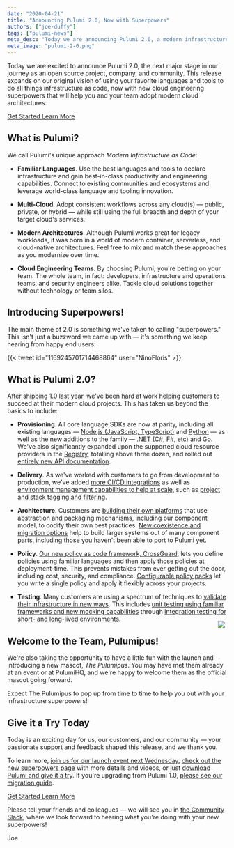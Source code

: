 ```yaml
---
date: "2020-04-21"
title: "Announcing Pulumi 2.0, Now with Superpowers"
authors: ["joe-duffy"]
tags: ["pulumi-news"]
meta_desc: "Today we are announcing Pulumi 2.0, a modern infrastructure as code platform with advanced capabilities including new languages, testing, and policy as code."
meta_image: "pulumi-2-0.png"
---
```


Today we are excited to announce Pulumi 2.0, the next major stage in our journey as an open source project, company, and community. This release expands on our original vision of using your favorite languages and tools to do all things infrastructure as code, now with new cloud engineering superpowers that will help you and your team adopt modern cloud architectures.

<!--more-->

<div class="header-hero-actions mt-8 mb-4 text-center">
    <a class="btn btn-lg mr-2" href="/docs/get-started">
        Get Started
    </a>
    <a class="btn btn-lg btn-orange ml-2" href="/superpowers">
        Learn More
    </a>
</div>

## What is Pulumi?

We call Pulumi's unique approach _Modern Infrastructure as Code_:

* **Familiar Languages**. Use the best languages and tools to declare infrastructure and gain best-in-class productivity and engineering capabilities. Connect to existing communities and ecosystems and leverage world-class language and tooling innovation.

* **Multi-Cloud**. Adopt consistent workflows across any cloud(s) &mdash; public, private, or hybrid &mdash; while still using the full breadth and depth of your target cloud's services.

* **Modern Architectures**. Although Pulumi works great for legacy workloads, it was born in a world of modern container, serverless, and cloud-native architectures. Feel free to mix and match these approaches as you modernize over time.

* **Cloud Engineering Teams**. By choosing Pulumi, you're betting on your team. The whole team, in fact: developers, infrastructure and operations teams, and security engineers alike. Tackle cloud solutions together without technology or team silos.

## Introducing Superpowers!

The main theme of 2.0 is something we've taken to calling "superpowers." This isn't just a buzzword we came up with &mdash; it's something we keep hearing from happy end users:

<div class="ml-8">
{{< tweet id="1169245701714468864" user="NinoFloris" >}}
</div>

## What is Pulumi 2.0?

After [shipping 1.0 last year](/blog/pulumi-1-0/), we've been hard at work helping customers to succeed at their modern cloud projects. This has taken us beyond the basics to include:

* **Provisioning**. All core language SDKs are now at parity, including all existing languages &mdash; [Node.js (JavaScript, TypeScript)](/docs/intro/languages/javascript) and [Python](/docs/intro/languages/python/) &mdash; as well as the new additions to the family &mdash; [.NET (C#, F#, etc)](/docs/intro/languages/dotnet) and [Go](/docs/intro/languages/go/). We've also significantly expanded upon the supported cloud resource providers in the [Registry](/registry/), totalling above three dozen, and rolled out [entirely new API documentation](/registry/).

* **Delivery**. As we've worked with customers to go from development to production, we've added [more CI/CD integrations](/docs/guides/continuous-delivery) as well as [environment management capabilities to help at scale](/blog/pulumi-service-improvements_02-2020/), such as [project and stack tagging and filtering](/docs/intro/concepts/stack#stack-tags).

* **Architecture**. Customers are [building their own platforms](/resources/building-self-service-clouds/) that use abstraction and packaging mechanisms, including our component model, to codify their own best practices. [New coexistence and migration options](/docs/guides/adopting/) help to build larger systems out of many component parts, including those you haven't been able to port to Pulumi yet.

* **Policy**. [Our new policy as code framework, CrossGuard](/docs/guides/crossguard/), lets you define policies using familiar languages and then apply those policies at deployment-time. This prevents mistakes from ever getting out the door, including cost, security, and compliance. [Configurable policy packs](/docs/guides/crossguard/configuration/) let you write a single policy and apply it flexibly across your projects.

* **Testing**. Many customers are using a spectrum of techniques to [validate their infrastructure in new ways](/docs/guides/testing/). This includes [unit testing using familiar frameworks and new mocking capabilities](/docs/guides/testing/unit/) through [integration testing for short- and long-lived environments](/docs/guides/testing/integration/).

## Welcome to the Team, Pulumipus!

<img src="/images/mascot/pulumipus.svg" style="max-width: 240px; float: right; margin-top: -80px; padding: 4px;">

We're also taking the opportunity to have a little fun with the launch and introducing a new mascot, _The Pulumipus_. You may have met them already at an event or at PulumiHQ, and we're happy to welcome them as the official mascot going forward.

Expect The Pulumipus to pop up from time to time to help you out with your infrastructure superpowers!

## Give it a Try Today

Today is an exciting day for us, our customers, and our community &mdash; your passionate support and feedback shaped this release, and we thank you.

To learn more, [join us for our launch event next Wednesday](/resources/pulumi-update-2020-04-29/), [check out the new superpowers page](/superpowers/) with more details and videos, or just [download Pulumi and give it a try](/docs/get-started/). If you're upgrading from Pulumi 1.0, [please see our migration guide](/docs/install/migrating-2.0).

<div class="header-hero-actions mt-8 mb-8 text-center">
    <a class="btn btn-lg mr-2" href="/docs/get-started">
        Get Started
    </a>
    <a class="btn btn-lg btn-orange ml-2" href="/superpowers">
        Learn More
    </a>
</div>

Please tell your friends and colleagues &mdash; we will see you in [the Community Slack](https://slack.pulumi.com), where we look forward to hearing what you're doing with your new superpowers!

Joe
